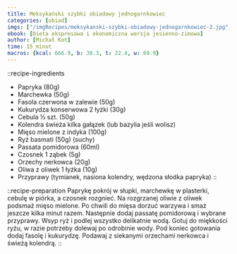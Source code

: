 ```yaml
---
title: Meksykański szybki obiadowy jednogarnkowiec
categories: [obiad]
imgs: ["/imgRecipes/meksykanski-szybki-obiadowy-jednogarnkowiec-2.jpg", "./meksykanski-szybki-obiadowy-jednogarnkowiec-1.jpg"]
ebook: [Dieta ekspresowa i ekonomiczna wersja jesienno-zimowa]
author: [Michał Kot]
time: 15 minut
macros: {kcal: 666.9, b: 38.3, t: 22.4, w: 69.9}
---
```


::recipe-ingredients
- Papryka (80g)
- Marchewka (50g)
- Fasola czerwona w zalewie (50g)
- Kukurydza konserwowa 2 łyżki (30g)
- Cebula ½ szt. (50g)
- Kolendra świeża kilka gałązek (lub bazylia jeśli wolisz)
- Mięso mielone z indyka (100g)
- Ryż basmati (50g) (suchy)
- Passata pomidorowa (60ml)
- Czosnek 1 ząbek (5g)
- Orzechy nerkowca (20g)
- Oliwa z oliwek 1 łyżka (10g)
- Przyprawy (tymianek, nasiona kolendry, wędzona słodka papryka)
::

::recipe-preparation
Paprykę pokrój w słupki, marchewkę w plasterki, cebulę w piórka, a czosnek rozgnieć. Na rozgrzanej oliwie z oliwek podsmaż mięso mielone. Po chwili do mięsa dorzuć warzywa i smaż jeszcze kilka minut razem. Następnie dodaj passatę pomidorową i wybrane przyprawy. Wsyp ryż i podlej wszystko delikatnie wodą. Gotuj do miękkości ryżu, w razie potrzeby dolewaj po odrobinie wody. Pod koniec gotowania dodaj fasolę i kukurydzę. Podawaj z siekanymi orzechami nerkowca i świeżą kolendrą.
::